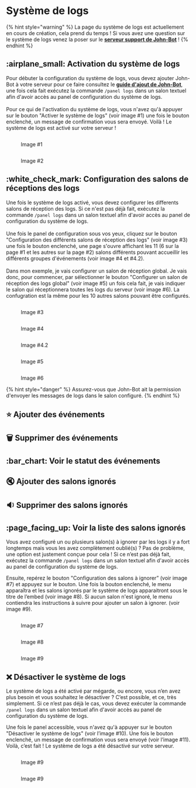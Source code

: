 # Système de logs

{% hint style="warning" %}
La page du système de logs est actuellement en cours de création, cela prend du temps ! Si vous avez une question sur le système de logs venez la poser sur le [**serveur support de John-Bot**](https://discord.com/invite/abePbS7QKY) !
{% endhint %}

## :airplane\_small: Activation du système de logs

Pour débuter la configuration du système de logs, vous devez ajouter John-Bot à votre serveur pour ce faire consultez le [**guide d'ajout de John-Bot**](../#ajouter-john-bot-a-votre-serveur-discord), une fois cela fait exécutez la commande `/panel logs` dans un salon textuel afin d'avoir accès au panel de configuration du système de logs.\
\
Pour ce qui de l'activation du système de logs, vous n'avez qu'à appuyer sur le bouton "Activer le système de logs" (voir image #1) une fois le bouton enclenché, un message de confirmation vous sera envoyé. Voilà ! Le système de logs est activé sur votre serveur !

<figure><img src="../.gitbook/assets/EnableLogs.png" alt=""><figcaption><p>Image #1</p></figcaption></figure>

<figure><img src="../.gitbook/assets/ActiveLogsConfirm.png" alt=""><figcaption><p>Image #2</p></figcaption></figure>

## :white\_check\_mark: Configuration des salons de réceptions des logs

Une fois le système de logs activé, vous devez configurer les differents salons de réception des logs. Si ce n'est pas déjà fait, exécutez la commande `/panel logs` dans un salon textuel afin d'avoir accès au panel de configuration du système de logs.\
\
Une fois le panel de configuration sous vos yeux, cliquez sur le bouton "Configuration des différents salons de réception des logs" (voir image #3) une fois le bouton enclenché, une page s'ouvre affichant les 11 (6 sur la page #1 et les autres sur la page #2) salons différents pouvant accueillir les différents groupes d'événements (voir image #4 et #4.2).\
\
Dans mon exemple, je vais configurer un salon de réception global. Je vais donc, pour commencer, par sélectionner le bouton "Configurer un salon de réception des logs global" (voir image #5) un fois cela fait, je vais indiquer le salon qui réceptionnera toutes les logs du serveur (voir image #6). La confugration est la même pour les 10 autres salons pouvant être configurés.

<figure><img src="../.gitbook/assets/ConfigSalonLogs.png" alt=""><figcaption><p>Image #3</p></figcaption></figure>

<figure><img src="../.gitbook/assets/ConfigSalonLogsPage1.png" alt=""><figcaption><p>Image #4</p></figcaption></figure>

<figure><img src="../.gitbook/assets/ConfigSalonLogsPage2.png" alt=""><figcaption><p>Image #4.2</p></figcaption></figure>

<figure><img src="../.gitbook/assets/ConfigSalonLogsGlobal.png" alt=""><figcaption><p>Image #5</p></figcaption></figure>

<figure><img src="../.gitbook/assets/SalonGlobal.png" alt=""><figcaption><p>Image #6</p></figcaption></figure>

{% hint style="danger" %}
Assurez-vous que John-Bot ait la permission d'envoyer les messages de logs dans le salon configuré.
{% endhint %}

## :star: Ajouter des événements

## :wastebasket: Supprimer des événements

## :bar\_chart: Voir le statut des événements

## :mute: Ajouter des salons ignorés

## :sound: Supprimer des salons ignorés

## :page\_facing\_up: Voir la liste des salons ignorés

Vous avez configuré un ou plusieurs salon(s) à ignorer par les logs il y a fort longtemps mais vous les avez complètement oublié(s) ? Pas de problème, une option est justement conçue pour cela ! Si ce n’est pas déjà fait, exécutez la commande `/panel logs` dans un salon textuel afin d'avoir accès au panel de configuration du système de logs.

Ensuite, repérez le bouton "Configuration des salons à ignorer” (voir image #7) et appuyez sur le bouton. Une fois la bouton enclenché, le menu apparaîtra et les salons ignorés par le système de logs apparaitront sous le titre de l’embed (voir image #8). Si aucun salon n'est ignoré, le menu contiendra les instructions à suivre pour ajouter un salon à ignorer. (voir image #9).&#x20;

<figure><img src="../.gitbook/assets/ConfigSalonIgnore.png" alt=""><figcaption><p>Image #7</p></figcaption></figure>

<figure><img src="../.gitbook/assets/ConfigSalonIgnoreMenu.png" alt=""><figcaption><p>Image #8</p></figcaption></figure>

<figure><img src="../.gitbook/assets/ConfigSalonIgnoreMenuDisable.png" alt=""><figcaption><p>Image #9</p></figcaption></figure>

## :x: Désactiver le système de logs

Le système de logs a été activé par mégarde, ou encore, vous n’en avez plus besoin et vous souhaitez le désactiver ? C’est possible, et ce, très simplement. Si ce n’est pas déjà le cas, vous devez exécuter la commande `/panel logs` dans un salon textuel afin d'avoir accès au panel de configuration du système de logs.

Une fois le panel accessible, vous n'avez qu'à appuyer sur le bouton "Désactiver le système de logs" (voir l’image #10). Une fois le bouton enclenché, un message de confirmation vous sera envoyé (voir l’image #11). Voilà, c’est fait ! Le système de logs a été désactivé sur votre serveur.

<figure><img src="../.gitbook/assets/DisableLogsSystem.png" alt=""><figcaption><p>Image #9</p></figcaption></figure>

<figure><img src="../.gitbook/assets/DisableLogsSystemConfirm.png" alt=""><figcaption><p>Image #9</p></figcaption></figure>
